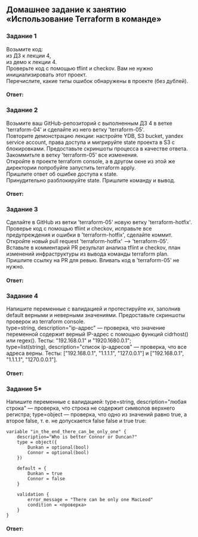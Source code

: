 ## Домашнее задание к занятию «Использование Terraform в команде»  

### Задание 1  
Возьмите код:  
из ДЗ к лекции 4,  
из демо к лекции 4.  
Проверьте код с помощью tflint и checkov. Вам не нужно инициализировать этот проект.  
Перечислите, какие типы ошибок обнаружены в проекте (без дублей).  

#### Ответ:  

### Задание 2  
Возьмите ваш GitHub-репозиторий с выполненным ДЗ 4 в ветке 'terraform-04' и сделайте из него ветку 'terraform-05'.  
Повторите демонстрацию лекции: настройте YDB, S3 bucket, yandex service account, права доступа и мигрируйте state проекта в S3 с блокировками. Предоставьте скриншоты процесса в качестве ответа.  
Закоммитьте в ветку 'terraform-05' все изменения.  
Откройте в проекте terraform console, а в другом окне из этой же директории попробуйте запустить terraform apply.  
Пришлите ответ об ошибке доступа к state.  
Принудительно разблокируйте state. Пришлите команду и вывод.  

#### Ответ:  

### Задание 3  
Сделайте в GitHub из ветки 'terraform-05' новую ветку 'terraform-hotfix'.  
Проверье код с помощью tflint и checkov, исправьте все предупреждения и ошибки в 'terraform-hotfix', сделайте коммит.  
Откройте новый pull request 'terraform-hotfix' --> 'terraform-05'.  
Вставьте в комментарий PR результат анализа tflint и checkov, план изменений инфраструктуры из вывода команды terraform plan.  
Пришлите ссылку на PR для ревью. Вливать код в 'terraform-05' не нужно.  
#### Ответ:  

### Задание 4  
Напишите переменные с валидацией и протестируйте их, заполнив default верными и неверными значениями. Предоставьте скриншоты проверок из terraform console.  
type=string, description="ip-адрес" — проверка, что значение переменной содержит верный IP-адрес с помощью функций cidrhost() или regex(). Тесты: "192.168.0.1" и "1920.1680.0.1";  
type=list(string), description="список ip-адресов" — проверка, что все адреса верны. Тесты: ["192.168.0.1", "1.1.1.1", "127.0.0.1"] и ["192.168.0.1", "1.1.1.1", "1270.0.0.1"].  

#### Ответ:  

### Задание 5*
Напишите переменные с валидацией:
type=string, description="любая строка" — проверка, что строка не содержит символов верхнего регистра;
type=object — проверка, что одно из значений равно true, а второе false, т. е. не допускается false false и true true:

```
variable "in_the_end_there_can_be_only_one" {
    description="Who is better Connor or Duncan?"
    type = object({
        Dunkan = optional(bool)
        Connor = optional(bool)
    })

    default = {
        Dunkan = true
        Connor = false
    }

    validation {
        error_message = "There can be only one MacLeod"
        condition = <проверка>
    }
}
```
#### Ответ:  



